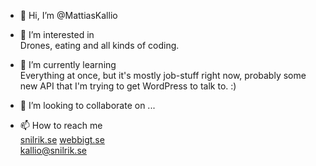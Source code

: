- 👋 Hi, I’m @MattiasKallio
- 👀 I’m interested in <br />Drones, eating and all kinds of coding.
- 🌱 I’m currently learning<br />
Everything at once, but it's mostly job-stuff right now, probably some new API that I'm trying to get WordPress to talk to. :)
- 💞️ I’m looking to collaborate on ...

- 📫 How to reach me<br />
<a href="https://snillrik.se">snilrik.se</a> <a href="https://webbigt.se">webbigt.se</a><br />
<a href="mailto:kallio@snillrik.se">kallio@snilrik.se</a>

<!---
MattiasKallio/MattiasKallio is a ✨ special ✨ repository because its `README.md` (this file) appears on your GitHub profile.
You can click the Preview link to take a look at your changes.
--->
